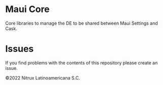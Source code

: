 # Maui Core

Core libraries to manage the DE to be shared between Maui Settings and Cask.

# Issues
If you find problems with the contents of this repository please create an issue.

©2022 Nitrux Latinoamericana S.C.
